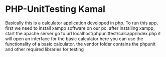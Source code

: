 # PHP-UnitTesting Kamal 
Basically this is a calculator application developed in php.
To run this app, first we need to install xampp software on our pc.
after installing xampp, start the apache server
go to url localhost/phpunittest/calcapp/index.php
it will open an interface for the basic calculator
here you can use the functionality of a basic calculator.
the vendor folder contains the phpunit and other required libraries for testing
